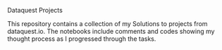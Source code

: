 Dataquest Projects

This repository contains a collection of my Solutions to projects from dataquest.io. The notebooks include comments and codes showing my thought process as I progressed through the tasks.
